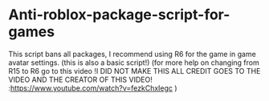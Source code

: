 # Anti-roblox-package-script-for-games
This script bans all packages, I recommend using R6 for the game in game avatar settings. (this is also a basic script!) (for more help on changing from R15 to R6 go to this video !I DID NOT MAKE THIS ALL CREDIT GOES TO THE VIDEO AND THE CREATOR OF THIS VIDEO! :https://www.youtube.com/watch?v=fezkChxIegc )
